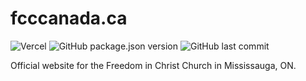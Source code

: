 # fcccanada.ca

![Vercel](https://vercelbadge.vercel.app/api/n9d0g/fcc)
![GitHub package.json version](https://img.shields.io/github/package-json/v/n9d0g/fcc)
![GitHub last commit](https://img.shields.io/github/last-commit/n9d0g/fcc)

Official website for the Freedom in Christ Church in Mississauga, ON.
